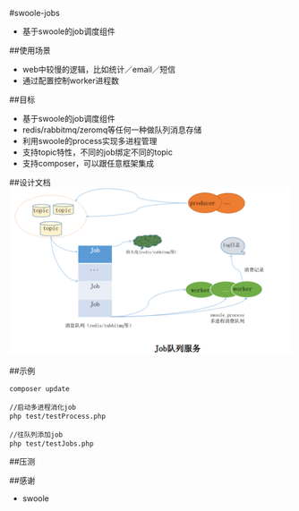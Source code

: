 #swoole-jobs
* 基于swoole的job调度组件

##使用场景
* web中较慢的逻辑，比如统计／email／短信
* 通过配置控制worker进程数

##目标
* 基于swoole的job调度组件
* redis/rabbitmq/zeromq等任何一种做队列消息存储
* 利用swoole的process实现多进程管理
* 支持topic特性，不同的job绑定不同的topic
* 支持composer，可以跟任意框架集成



##设计文档
![架构图](jobs-archi.png)


##示例


```
composer update

//启动多进程消化job
php test/testProcess.php

//往队列添加job
php test/testJobs.php

```


##压测




##感谢
* swoole

